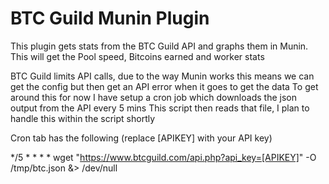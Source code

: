 BTC Guild Munin Plugin
============

This plugin gets stats from the BTC Guild API and graphs them in Munin.
This will get the Pool speed, Bitcoins earned and worker stats


BTC Guild limits API calls, due to the way Munin works this means we can get the config but then get an API error when it goes to get the data
To get around this for now I have setup a cron job which downloads the json output from the API every 5 mins
This script then reads that file, I plan to handle this within the script shortly

Cron tab has the following (replace [APIKEY] with your API key)


*/5 * * * * wget "https://www.btcguild.com/api.php?api_key=[APIKEY]" -O /tmp/btc.json &> /dev/null



